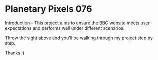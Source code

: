 # Planetary Pixels 076

Introduction -
This project aims to ensure the BBC website meets user expectations and performs well under different scenarios.

Throw the sight above and you'll be walking through my project step by step.

Thanks :)
